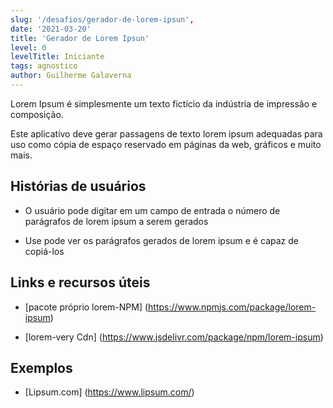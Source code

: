 ```yaml
---
slug: '/desafios/gerador-de-lorem-ipsun',
date: '2021-03-20'
title: 'Gerador de Lorem Ipsun'
level: 0
levelTitle: Iniciante
tags: agnostico
author: Guilherme Galaverna
---
```


Lorem Ipsum é simplesmente um texto fictício da indústria de impressão e composição.

Este aplicativo deve gerar passagens de texto lorem ipsum adequadas para uso como cópia de espaço reservado em páginas da web, gráficos e muito mais. 

## Histórias de usuários 

- O usuário pode digitar em um campo de entrada o número de parágrafos de lorem ipsum a serem gerados 

- Use pode ver os parágrafos gerados de lorem ipsum e é capaz de copiá-los

## Links e recursos úteis 

- [pacote próprio lorem-NPM] (https://www.npmjs.com/package/lorem-ipsum) 

- [lorem-very Cdn] (https://www.jsdelivr.com/package/npm/lorem-ipsum) 

## Exemplos

- [Lipsum.com] (https://www.lipsum.com/)